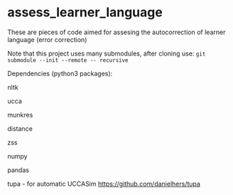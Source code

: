 # assess_learner_language
These are pieces of code aimed for assesing the autocorrection of learner language (error correction)

Note that this project uses many submodules, after cloning use: 
```git submodule --init --remote -- recursive ```


Dependencies (python3 packages):

nltk

ucca

munkres

distance

zss

numpy

pandas

tupa - for automatic UCCASim https://github.com/danielhers/tupa
